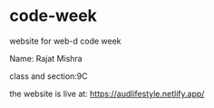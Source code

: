 # code-week

website for web-d code week


Name: Rajat Mishra


class and section:9C


the website is live at: https://audlifestyle.netlify.app/

